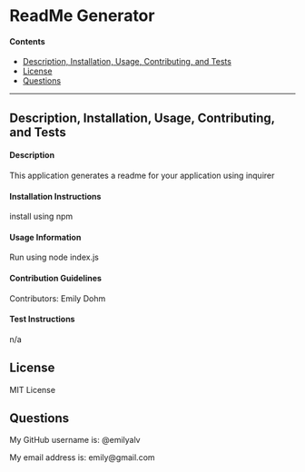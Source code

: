  <h1>ReadMe Generator</h1>
    <h4>Contents</h4>
    <ul>
      <li><a href="#description">Description, Installation, Usage, Contributing, and Tests</a></li>
      <li><a href="#license">License</a></li>
      <li><a href="#questions">Questions</a></li>
    </ul>
   <hr/>
    <h2 id="description">Description, Installation, Usage, Contributing, and Tests</h2>
    <h4>Description</h4>
    <p>This application generates a readme for your application using inquirer</p>
    <h4>Installation Instructions</h4>
    <p>install using npm</p>
    <h4>Usage Information</h4>
    <p>Run using node index.js </p>
    <h4>Contribution Guidelines</h4>
    <p>Contributors: Emily Dohm</p>
    <h4>Test Instructions</h4>
    <p>n/a</p>
    <h2 id="license">License</h2>
    <p>MIT License</p>
    <h2 id="questions">Questions</h2>
    <p>My GitHub username is: @emilyalv</p>
    <p>My email address is: emily@gmail.com</p>